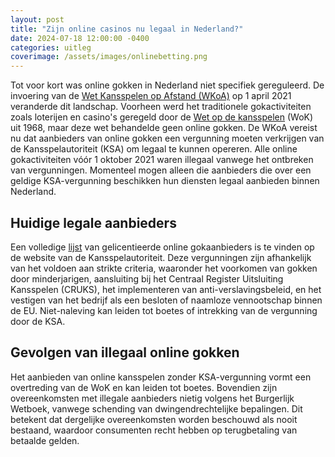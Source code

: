 ```yaml
---
layout: post
title: "Zijn online casinos nu legaal in Nederland?"
date: 2024-07-18 12:00:00 -0400
categories: uitleg
coverimage: /assets/images/onlinebetting.png
---
```


Tot voor kort was online gokken in Nederland niet specifiek gereguleerd. De invoering van de [Wet Kansspelen op Afstand (WKoA)](https://wetten.overheid.nl/BWBR0044767) op 1 april 2021 veranderde dit landschap. Voorheen werd het traditionele gokactiviteiten zoals loterijen en casino's geregeld door de [Wet op de kansspelen](https://wetten.overheid.nl/BWBR0002469) (WoK) uit 1968, maar deze wet behandelde geen online gokken. De WKoA vereist nu dat aanbieders van online gokken een vergunning moeten verkrijgen van de Kansspelautoriteit (KSA) om legaal te kunnen opereren. Alle online gokactiviteiten vóór 1 oktober 2021 waren illegaal vanwege het ontbreken van vergunningen. Momenteel mogen alleen die aanbieders die over een geldige KSA-vergunning beschikken hun diensten legaal aanbieden binnen Nederland.

## Huidige legale aanbieders
Een volledige [lijst](https://kansspelautoriteit.nl/veilig-spelen/veilig-online-gokken/kansspelwijzer-online-gokken/) van gelicentieerde online gokaanbieders is te vinden op de website van de Kansspelautoriteit. Deze vergunningen zijn afhankelijk van het voldoen aan strikte criteria, waaronder het voorkomen van gokken door minderjarigen, aansluiting bij het Centraal Register Uitsluiting Kansspelen (CRUKS), het implementeren van anti-verslavingsbeleid, en het vestigen van het bedrijf als een besloten of naamloze vennootschap binnen de EU. Niet-naleving kan leiden tot boetes of intrekking van de vergunning door de KSA.

## Gevolgen van illegaal online gokken
Het aanbieden van online kansspelen zonder KSA-vergunning vormt een overtreding van de WoK en kan leiden tot boetes. Bovendien zijn overeenkomsten met illegale aanbieders nietig volgens het Burgerlijk Wetboek, vanwege schending van dwingendrechtelijke bepalingen. Dit betekent dat dergelijke overeenkomsten worden beschouwd als nooit bestaand, waardoor consumenten recht hebben op terugbetaling van betaalde gelden.